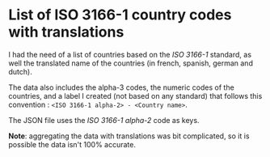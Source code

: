 # List of ISO 3166-1 country codes with translations

I had the need of a list of countries based on the _ISO 3166-1_ standard, as well the translated name of the countries (in french, spanish, german and dutch).

The data also includes the alpha-3 codes, the numeric codes of the countries, and a label I created (not based on any standard) that follows this convention : `<ISO 3166-1 alpha-2> - <Country name>`.

The JSON file uses the _ISO 3166-1 alpha-2_ code as keys.

**Note**: aggregating the data with translations was bit complicated, so it is possible the data isn't 100% accurate.
